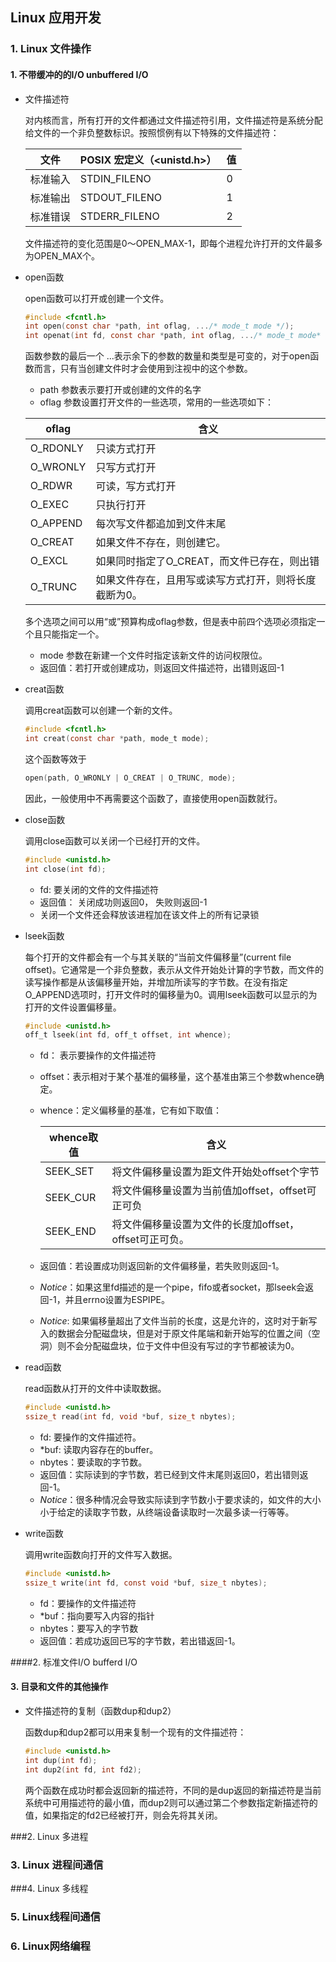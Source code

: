 ## Linux 应用开发

### 1. Linux 文件操作

#### 1. 不带缓冲的的I/O unbuffered I/O

- 文件描述符

  对内核而言，所有打开的文件都通过文件描述符引用，文件描述符是系统分配给文件的一个非负整数标识。按照惯例有以下特殊的文件描述符：

  | 文件     | POSIX 宏定义（<unistd.h>） | 值   |
  | -------- | -------------------------- | ---- |
  | 标准输入 | STDIN_FILENO               | 0    |
  | 标准输出 | STDOUT_FILENO              | 1    |
  | 标准错误 | STDERR_FILENO              | 2    |

  文件描述符的变化范围是0～OPEN_MAX-1，即每个进程允许打开的文件最多为OPEN_MAX个。

- open函数

  open函数可以打开或创建一个文件。

  ```c
  #include <fcntl.h>
  int open(const char *path, int oflag, .../* mode_t mode */);
  int openat(int fd, const char *path, int oflag, .../* mode_t mode* /);
  ```

  函数参数的最后一个 ...表示余下的参数的数量和类型是可变的，对于open函数而言，只有当创建文件时才会使用到注视中的这个参数。

  - path 参数表示要打开或创建的文件的名字
  - oflag 参数设置打开文件的一些选项，常用的一些选项如下：

  | oflag    | 含义                                                  |
  | -------- | ----------------------------------------------------- |
  | O_RDONLY | 只读方式打开                                          |
  | O_WRONLY | 只写方式打开                                          |
  | O_RDWR   | 可读，写方式打开                                      |
  | O_EXEC   | 只执行打开                                            |
  | O_APPEND | 每次写文件都追加到文件末尾                            |
  | O_CREAT  | 如果文件不存在，则创建它。                            |
  | O_EXCL   | 如果同时指定了O_CREAT，而文件已存在，则出错           |
  | O_TRUNC  | 如果文件存在，且用写或读写方式打开，则将长度截断为0。 |

  多个选项之间可以用“或”预算构成oflag参数，但是表中前四个选项必须指定一个且只能指定一个。

  - mode 参数在新建一个文件时指定该新文件的访问权限位。
  - 返回值：若打开或创建成功，则返回文件描述符，出错则返回-1

- creat函数

  调用creat函数可以创建一个新的文件。

  ```c
  #include <fcntl.h>
  int creat(const char *path, mode_t mode);
  ```

  这个函数等效于

  ```c
  open(path, O_WRONLY | O_CREAT | O_TRUNC, mode);
  ```

  因此，一般使用中不再需要这个函数了，直接使用open函数就行。

- close函数

  调用close函数可以关闭一个已经打开的文件。

  ```c
  #include <unistd.h>
  int close(int fd);
  ```

  - fd: 要关闭的文件的文件描述符
  - 返回值： 关闭成功则返回0， 失败则返回-1
  - 关闭一个文件还会释放该进程加在该文件上的所有记录锁

- lseek函数

  每个打开的文件都会有一个与其关联的“当前文件偏移量”(current file offset)。它通常是一个非负整数，表示从文件开始处计算的字节数，而文件的读写操作都是从该偏移量开始，并增加所读写的字节数。在没有指定O_APPEND选项时，打开文件时的偏移量为0。调用lseek函数可以显示的为打开的文件设置偏移量。

  ```c
  #include <unistd.h>
  off_t lseek(int fd, off_t offset, int whence);
  ```

  - fd： 表示要操作的文件描述符

  - offset：表示相对于某个基准的偏移量，这个基准由第三个参数whence确定。

  - whence：定义偏移量的基准，它有如下取值：

    | whence取值 | 含义                                                   |
    | ---------- | ------------------------------------------------------ |
    | SEEK_SET   | 将文件偏移量设置为距文件开始处offset个字节             |
    | SEEK_CUR   | 将文件偏移量设置为当前值加offset，offset可正可负       |
    | SEEK_END   | 将文件偏移量设置为文件的长度加offset，offset可正可负。 |

  - 返回值：若设置成功则返回新的文件偏移量，若失败则返回-1。

  - *Notice*：如果这里fd描述的是一个pipe，fifo或者socket，那lseek会返回-1，并且errno设置为ESPIPE。

  - *Notice*:  如果偏移量超出了文件当前的长度，这是允许的，这时对于新写入的数据会分配磁盘块，但是对于原文件尾端和新开始写的位置之间（空洞）则不会分配磁盘块，位于文件中但没有写过的字节都被读为0。

  

- read函数

  read函数从打开的文件中读取数据。

  ```c
  #include <unistd.h>
  ssize_t read(int fd, void *buf, size_t nbytes);
  ```

  - fd: 要操作的文件描述符。
  - *buf: 读取内容存在的buffer。
  - nbytes：要读取的字节数。
  - 返回值：实际读到的字节数，若已经到文件末尾则返回0，若出错则返回-1。
  - *Notice*：很多种情况会导致实际读到字节数小于要求读的，如文件的大小小于给定的读取字节数，从终端设备读取时一次最多读一行等等。

- write函数

  调用write函数向打开的文件写入数据。

  ```c
  #include <unistd.h>
  ssize_t write(int fd, const void *buf, size_t nbytes);
  ```

  - fd：要操作的文件描述符
  - *buf：指向要写入内容的指针
  - nbytes：要写入的字节数
  - 返回值：若成功返回已写的字节数，若出错返回-1。



####2. 标准文件I/O bufferd I/O



#### 3. 目录和文件的其他操作

- 文件描述符的复制（函数dup和dup2）

  函数dup和dup2都可以用来复制一个现有的文件描述符：

  ```c
  #include <unistd.h>
  int dup(int fd);
  int dup2(int fd, int fd2);
  ```

  两个函数在成功时都会返回新的描述符，不同的是dup返回的新描述符是当前系统中可用描述符的最小值，而dup2则可以通过第二个参数指定新描述符的值，如果指定的fd2已经被打开，则会先将其关闭。

###2. Linux 多进程

### 3. Linux 进程间通信

###4. Linux 多线程

### 5. Linux线程间通信

### 6. Linux网络编程

